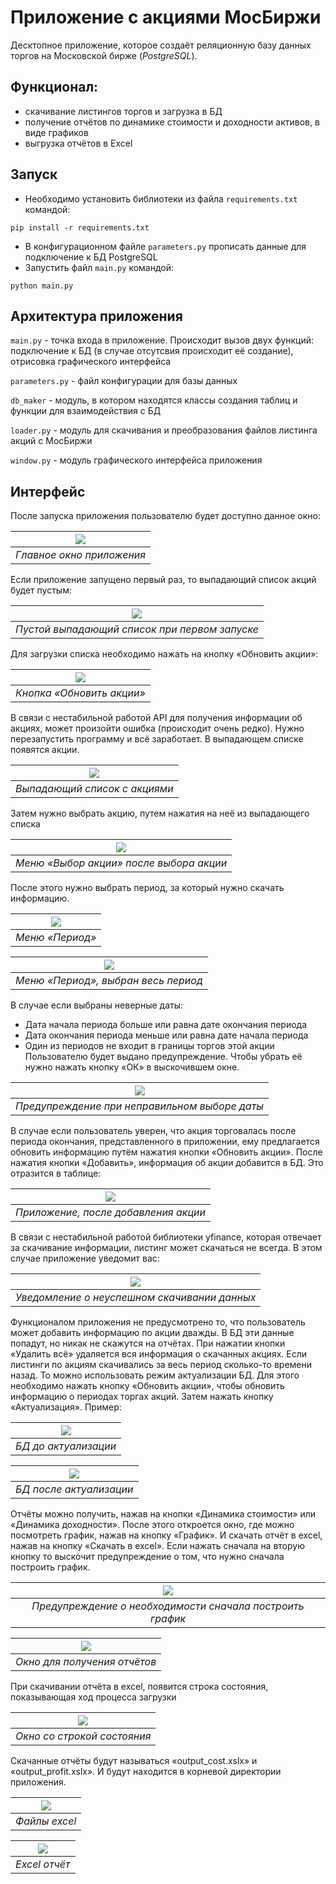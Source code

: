 # Приложение с акциями МосБиржи

Десктопное приложение, которое создаёт реляционную базу данных торгов на Московской бирже (*PostgreSQL*). 

## Функционал:
- скачивание листингов торгов и загрузка в БД
- получение отчётов по динамике стоимости и доходности активов, в виде графиков
- выгрузка отчётов в Excel

## Запуск

- Необходимо установить библиотеки из файла `requirements.txt` командой: 
```
pip install -r requirements.txt
```
- В конфигурационном файле `parameters.py` прописать данные для подключение к БД PostgreSQL 
- Запустить файл `main.py` командой: 
```
python main.py
```

## Архитектура приложения

`main.py` - точка входа в приложение. Происходит вызов двух функций: подключение к БД (в случае отсутсвия происходит её создание), отрисовка графического интерфейса

`parameters.py` - файл конфигурации для базы данных

`db_maker` - модуль, в котором находятся классы создания таблиц и функции для взаимодействия с БД

`loader.py` - модуль для скачивания и преобразования файлов листинга акций с МосБиржи

`window.py` - модуль графического интерфейса приложения


## Интерфейс
После запуска приложения пользователю будет доступно данное окно:

|![](interface_images/1.png)|
|:--:| 
| *Главное окно приложения* |


Если приложение запущено первый раз, то выпадающий список акций будет пустым:


|![](interface_images/2.png)|
|:--:| 
| *Пустой выпадающий список при первом запуске* |


Для загрузки списка необходимо нажать на кнопку «Обновить акции»:

|![](interface_images/3.png)|
|:--:| 
| *Кнопка «Обновить акции»* |

В связи с нестабильной работой API для получения информации об акциях, может произойти ошибка (происходит очень редко). Нужно перезапустить программу и всё заработает. В выпадающем списке появятся акции.

|![](interface_images/4.png)|
|:--:| 
| *Выпадающий список с акциями* |


Затем нужно выбрать акцию, путем нажатия на неё из выпадающего списка


|![](interface_images/5.png)|
|:--:| 
| *Меню «Выбор акции» после выбора акции* |


После этого нужно выбрать период, за который нужно скачать информацию.


|![](interface_images/6.png)|
|:--:| 
| *Меню «Период»* |


|![](interface_images/7.png)|
|:--:| 
| *Меню «Период», выбран весь период* |


В случае если выбраны неверные даты:
* Дата начала периода больше или равна дате окончания периода
* Дата окончания периода меньше или равна дате начала периода 
* Один из периодов не входит в границы торгов этой акции
Пользователю будет выдано предупреждение. Чтобы убрать её нужно нажать кнопку «ОК» в выскочившем окне. 

|![](interface_images/8.png)|
|:--:| 
| *Предупреждение при неправильном выборе даты* |


В случае если пользователь уверен, что акция торговалась после периода окончания, представленного в приложении, ему предлагается обновить информацию путём нажатия кнопки «Обновить акции».
После нажатия кнопки «Добавить», информация об акции добавится в БД. Это отразится в таблице: 

|![](interface_images/9.png)|
|:--:| 
| *Приложение, после добавления акции* |


В связи с нестабильной работой библиотеки yfinance, которая отвечает за скачивание информации, листинг может скачаться не всегда. В этом случае приложение уведомит вас:


|![](interface_images/10.png)|
|:--:| 
| *Уведомление о неуспешном скачивании данных* |


Функционалом приложения не предусмотрено то, что пользователь может добавить информацию по акции дважды. В БД эти данные попадут, но никак не скажутся на отчётах. 
При нажатии кнопки «Удалить всё» удаляется вся информация о скачанных акциях.
Если листинги по акциям скачивались за весь период сколько-то времени назад. То можно использовать режим актуализации БД. Для этого необходимо нажать кнопку «Обновить акции», чтобы обновить информацию о периодах торгах акций. Затем нажать кнопку «Актуализация». Пример:


|![](interface_images/11.png)|
|:--:| 
| *БД до актуализации* |





|![](interface_images/12.png)|
|:--:| 
| *БД после актуализации* |


Отчёты можно получить, нажав на кнопки «Динамика стоимости» или «Динамика доходности». После этого откроется окно, где можно посмотреть график, нажав на кнопку «График». И скачать отчёт в excel, нажав на кнопку «Скачать в excel». Если нажать сначала на вторую кнопку то выскочит предупреждение о том, что нужно сначала построить график. 


|![](interface_images/13.png)|
|:--:| 
| *Предупреждение о необходимости сначала построить график* |


|![](interface_images/14.png)|
|:--:| 
| *Окно для получения отчётов* |


При скачивании отчёта в excel, появится строка состояния, показывающая ход процесса загрузки

|![](interface_images/15.png)|
|:--:| 
| *Окно со строкой состояния* |



Скачанные отчёты будут называться «output_cost.xslx» и «output_profit.xslx». И будут находится в корневой директории приложения.


|![](interface_images/16.png)|
|:--:| 
| *Файлы excel* |



|![](interface_images/17.png)|
|:--:| 
| *Excel отчёт* |


